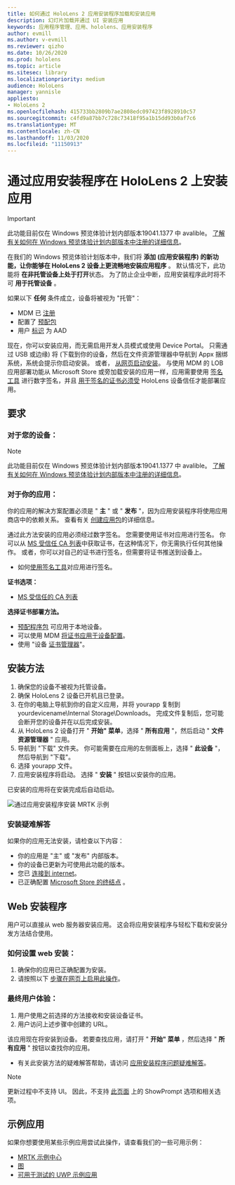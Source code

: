 ```yaml
---
title: 如何通过 HoloLens 2 应用安装程序加载和安装应用
description: 幻灯片加载并通过 UI 安装应用
keywords: 应用程序管理、应用、hololens、应用安装程序
author: evmill
ms.author: v-evmill
ms.reviewer: qizho
ms.date: 10/26/2020
ms.prod: hololens
ms.topic: article
ms.sitesec: library
ms.localizationpriority: medium
audience: HoloLens
manager: yannisle
appliesto:
- HoloLens 2
ms.openlocfilehash: 415733bb2809b7ae2808edc097423f8928910c57
ms.sourcegitcommit: c4fd9a87bb7c728c73418f95a1b15dd93b0af7c6
ms.translationtype: MT
ms.contentlocale: zh-CN
ms.lasthandoff: 11/03/2020
ms.locfileid: "11150913"
---
```

# 通过应用安装程序在 HoloLens 2 上安装应用

> [!IMPORTANT]
> 此功能目前仅在 Windows 预览体验计划内部版本19041.1377 中 avalible。 [了解有关如何在 Windows 预览体验计划内部版本中注册的详细信息](hololens-insider.md)。

在我们的 Windows 预览体验计划版本中，我们将 **添加 (应用安装程序) 的新功能，让你能够在 HoloLens 2 设备上更流畅地安装应用程序** 。 默认情况下，此功能将 **在非托管设备上处于打开**状态。 为了防止企业中断，应用安装程序此时将不可 **用于托管设备** 。  

如果以下 **任何** 条件成立，设备将被视为 "托管"：
- MDM 已 [注册](hololens-enroll-mdm.md)
- 配置了 [预配包](hololens-provisioning.md)
- 用户 [标识](hololens-identity.md) 为 AAD

现在，你可以安装应用，而无需启用开发人员模式或使用 Device Portal。  只需通过 USB 或边缘) 将 (下载到你的设备，然后在文件资源管理器中导航到 Appx 捆绑系统，系统会提示你启动安装。  或者， [从网页启动安装](https://docs.microsoft.com/windows/msix/app-installer/installing-windows10-apps-web)。  与使用 MDM 的 LOB 应用部署功能从 Microsoft Store 或旁加载安装的应用一样，应用需要使用 [签名工具](https://docs.microsoft.com/windows/win32/appxpkg/how-to-sign-a-package-using-signtool) 进行数字签名，并且 [用于签名的证书必须受](https://docs.microsoft.com/windows/win32/appxpkg/how-to-sign-a-package-using-signtool#security-considerations) HoloLens 设备信任才能部署应用。   

## 要求

### 对于您的设备： 
> [!NOTE]
> 此功能目前仅在 Windows 预览体验计划内部版本19041.1377 中 avalible。 [了解有关如何在 Windows 预览体验计划内部版本中注册的详细信息](hololens-insider.md)。

### 对于你的应用： 
你的应用的解决方案配置必须是 " **主** " 或 " **发布** "，因为应用安装程序将使用应用商店中的依赖关系。 查看有关 [创建应用包](https://docs.microsoft.com/windows/msix/app-installer/create-appinstallerfile-vs)的详细信息。

通过此方法安装的应用必须经过数字签名。 您需要使用证书对应用进行签名。 你可以从 [MS 受信任 CA 列表](https://ccadb-public.secure.force.com/microsoft/IncludedCACertificateReportForMSFT)中获取证书，在这种情况下，你无需执行任何其他操作。 或者，你可以对自己的证书进行签名，但需要将证书推送到设备上。 
- 如何[使用签名工具](https://docs.microsoft.com/windows/win32/appxpkg/how-to-sign-a-package-using-signtool)对应用进行签名。

**证书选项：** 
- [MS 受信任的 CA 列表](https://ccadb-public.secure.force.com/microsoft/IncludedCACertificateReportForMSFT)

**选择证书部署方法。** 
- [预配程序包](hololens-provisioning.md) 可应用于本地设备。
- 可以使用 MDM [将证书应用于设备配置](https://docs.microsoft.com/mem/intune/protect/certificates-configure)。
- 使用 "设备 [证书管理器](hololens-insider.md#certificate-manager)"。 

## 安装方法

1.  确保您的设备不被视为托管设备。
1.  确保 HoloLens 2 设备已开机且已登录。
1.  在你的电脑上导航到你的自定义应用，并将 yourapp 复制到 yourdevicename\Internal Storage\Downloads。 
    完成文件复制后，您可能会断开您的设备并在以后完成安装。
1.  从 HoloLens 2 设备打开 " **开始" 菜单**，选择 " **所有应用** "，然后启动 " **文件资源管理器** " 应用。
1.  导航到 "下载" 文件夹。 你可能需要在应用的左侧面板上，选择 " **此设备** "，然后导航到 "下载"。
1.  选择 yourapp 文件。 
1.  应用安装程序将启动。 选择 " **安装** " 按钮以安装你的应用。 

已安装的应用将在安装完成后自动启动。 

![通过应用安装程序安装 MRTK 示例](images/hololens-app-installer-picture.jpg)

### 安装疑难解答
如果你的应用无法安装，请检查以下内容：
-   你的应用是 "主" 或 "发布" 内部版本。
- 你的设备已更新为可使用此功能的版本。 
-   您已 [连接到 internet](hololens-network.md)。
-   已正确配置 [Microsoft Store 的终结点](hololens-offline.md) 。  

## Web 安装程序

用户可以直接从 web 服务器安装应用。 这会将应用安装程序与轻松下载和安装分发方法结合使用。 

### 如何设置 web 安装：
1.  确保你的应用已正确配置为安装。
1.  请按照以下 [步骤在网页上启用此操作](https://docs.microsoft.com/windows/msix/app-installer/installing-windows10-apps-web#how-to-enable-this-on-a-webpage)。 

### 最终用户体验：
1. 用户使用之前选择的方法接收和安装设备证书。 
1. 用户访问上述步骤中创建的 URL。

该应用现在将安装到设备。 若要查找应用，请打开 " **开始" 菜单** ，然后选择 " **所有应用** " 按钮以查找你的应用。 

-   有关此安装方法的疑难解答帮助，请访问 [应用安装程序问题疑难解答](https://docs.microsoft.com/windows/msix/app-installer/troubleshoot-appinstaller-issues)。 

> [!NOTE]
> 更新过程中不支持 UI。 因此，不支持 [此页面](https://docs.microsoft.com/windows/msix/app-installer/update-settings) 上的 ShowPrompt 选项和相关选项。

## 示例应用

如果你想要使用某些示例应用尝试此操作，请查看我们的一些可用示例：
- [MRTK 示例中心](https://microsoft.github.io/MixedRealityToolkit-Unity/Documentation/README_ExampleHub.html)
- [图](https://docs.microsoft.com/windows/mixed-reality/develop/unity/sampleapp-surfaces)
- [可用于测试的 UWP 示例应用](https://github.com/microsoft/Windows-universal-samples/tree/master/Samples)
